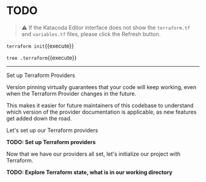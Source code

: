 # TODO

> ⚠️ If the Katacoda Editor interface does not show the `terraform.tf` and `variables.tf` files, please click the <i class="fa fa-sync"></i> Refresh button.

`terraform init`{{execute}}

`tree .terraform`{{execute}}

---

Set up Terraform Providers

Version pinning virtually guarantees that your code will keep working, even when the Terraform Provider changes in the future.

This makes it easier for future maintainers of this codebase to understand which version of the provider documentation is applicable, as new features get added down the road.

Let's set up our Terraform providers

**TODO: Set up Terraform providers**

Now that we have our providers all set, let's initialize our project with Terraform.

**TODO: Explore Terraform state, what is in our working directory**


